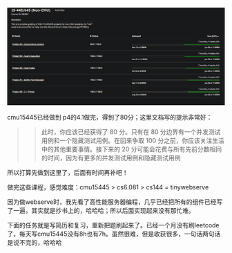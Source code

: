 ![](../项目/cmu15445/图片/res_80.png)

cmu15445已经做到 p4的4.1做完，得到了80分；这里文档写的提示非常好：

>> 此时，你应该已经获得了 80 分。只有在 80 分边界有一个并发测试用例和一个隐藏测试用例。在回来争取 100 分之前，你应该关注生活中的其他重要事情。接下来的 20 分可能会花费与所有先前分数相同的时间，因为有更多的并发测试用例和隐藏测试用例

所以打算先做到这里了，后面有时间再补吧！

做完这些课程，感觉难度：cmu15445 > cs6.081 > cs144 = tinywebserve

因为做webserve时，我先看了高性能服务器编程，几乎已经把所有的组件已经写了一遍，其实就是抄书上的，哈哈哈；所以后面实现起来没有那忙难。

下面的任务就是写简历和复习，重新把题刷起来了。已经一个月没有刷leetcode了，每天写cmu15445没有8h也有7h。虽然很难，但是收获很多，一句话两句话是说不完的，哈哈哈




